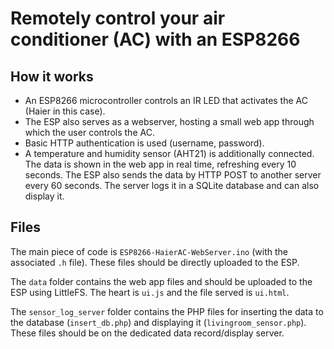 # Remotely control your air conditioner (AC) with an ESP8266

## How it works
- An ESP8266 microcontroller controls an IR LED that activates the AC (Haier in this case).
- The ESP also serves as a webserver, hosting a small web app through which the user controls the AC.
- Basic HTTP authentication is used (username, password).
- A temperature and humidity sensor (AHT21) is additionally connected. The data is shown in the web app in real time, refreshing every 10 seconds. The ESP also sends the data by HTTP POST to another server every 60 seconds. The server logs it in a SQLite database and can also display it.

## Files
The main piece of code is `ESP8266-HaierAC-WebServer.ino` (with the associated `.h` file). These files should be directly uploaded to the ESP.

The `data` folder contains the web app files and should be uploaded to the ESP using LittleFS. The heart is `ui.js` and the file served is `ui.html`. 

The `sensor_log_server` folder contains the PHP files for inserting the data to the database (`insert_db.php`) and displaying it (`livingroom_sensor.php`). These files should be on the dedicated data record/display server.
